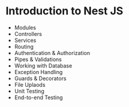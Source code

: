 #  Introduction to Nest JS

- Modules
- Controllers
- Services
- Routing
- Authentication & Authorization
- Pipes & Validations
- Working with Database
- Exception Handling
- Guards & Decorators
- File Uplaods
- Unit Testing
- End-to-end Testing
